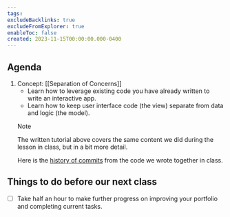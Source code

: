 ```yaml
---
tags:
excludeBacklinks: true
excludeFromExplorer: true
enableToc: false
created: 2023-11-15T00:00:00.000-0400
---
```

## Agenda
1. Concept: [[Separation of Concerns]]
	- Learn how to leverage existing code you have already written to write an interactive app.
	- Learn how to keep user interface code (the view) separate from data and logic (the model).
	> [!NOTE]
	> 
	> The written tutorial above covers the same content we did during the lesson in class, but in a bit more detail. 
	> 
	> Here is the [history of commits](https://github.com/russellgordon/GeometryHelper/commits/main) from the code we wrote together in class.
## Things to do before our next class
- [ ] Take half an hour to make further progress on improving your portfolio and completing current tasks.
